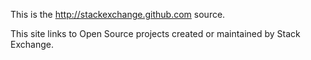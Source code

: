 This is the http://stackexchange.github.com source.

This site links to Open Source projects created or maintained by Stack Exchange.